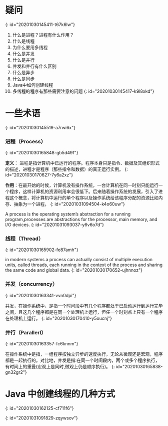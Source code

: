 # 疑问
{: id="20201030145411-t67k6lw"}

1. 什么是进程？进程有什么作用？
2. 什么是线程
3. 为什么要用多线程
4. 什么是并发
5. 什么是并行
6. 并发和并行有什么区别
7. 什么是异步
8. 什么是同步
9. Java中如何创建线程
10. 多线程的程序有那些需要注意的问题
{: id="20201030145417-k9l8xkd"}

# 一些术语
{: id="20201030145519-a7rwi6x"}

### 进程（Process）
{: id="20201030165848-gb5d49f"}

**定义**： 进程是指计算机中已运行的程序。程序本身只是指令、数据及其组织形式的描述，进程才是程序（那些指令和数据）的真正运行实例。
{: id="20201030170627-7y6a2xz"}

**作用**：在最开始的时候，计算机没有操作系统，一台计算机在同一时刻只能运行一个程序，这样计算机的资源利用率会很低下。后来随着操作系统的发展，引入了进程这个概念，将计算机中运行的单个程序以及操作系统给该程序分配的资源比如内存、抽象为一个进程，
{: id="20201031094504-k4o60uw"}

A process is the operating system’s abstraction for a running program,processes are abstractions for the processor, main memory, and I/O devices.
{: id="20201031093037-y6v6o7d"}

### 线程（Thread）
{: id="20201030165902-fe87amh"}

in modern systems a process can actually consist of multiple execution units, called threads, each running in the context of the process and sharing the same code and global data.
{: id="20201030170652-ujhnnoz"}

### 并发（concurrency）
{: id="20201030163341-vvn0dpi"}

并发，在操作系统中，是指一个时间段中有几个程序都处于已启动运行到运行完毕之间，且这几个程序都是在同一个处理机上运行，但任一个时刻点上只有一个程序在处理机上运行。
{: id="20201030170410-y5oucnj"}

### 并行（Parallerl）
{: id="20201030163357-fc6knnm"}

在操作系统中是指，一组程序按独立异步的速度执行，无论从微观还是宏观，程序都是一起执行的。对比地，并发是指:在同一个时间段内，两个或多个程序执行，有时间上的重叠(宏观上是同时,微观上仍是顺序执行)。
{: id="20201030165838-gn32gr2"}

# Java 中创建线程的几种方式
{: id="20201030162125-cf711f6"}

{: id="20201031091829-zqywsov"}
